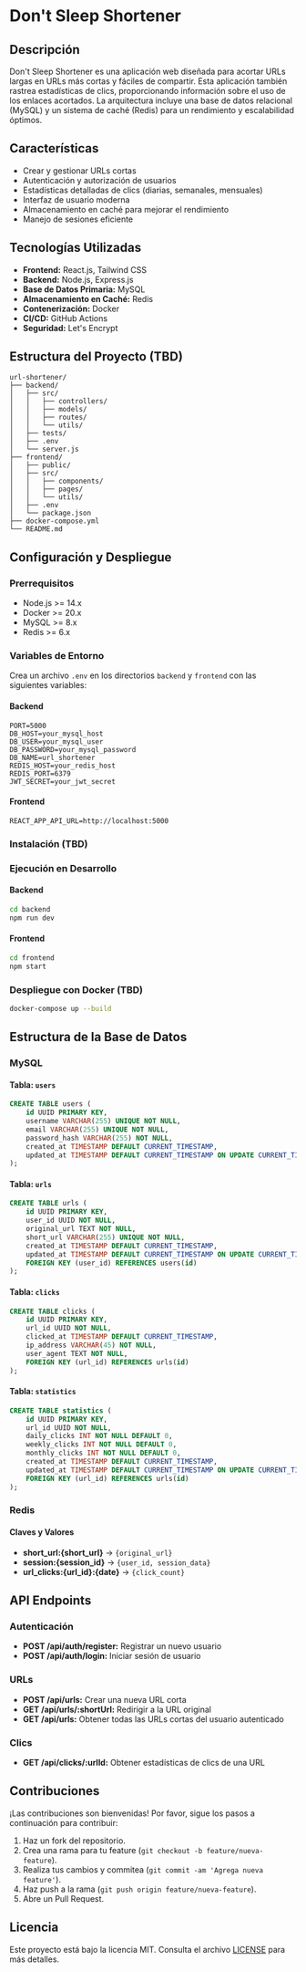 # Don't Sleep Shortener

## Descripción
Don't Sleep Shortener es una aplicación web diseñada para acortar URLs largas en URLs más cortas y fáciles de compartir. Esta aplicación también rastrea estadísticas de clics, proporcionando información sobre el uso de los enlaces acortados. La arquitectura incluye una base de datos relacional (MySQL) y un sistema de caché (Redis) para un rendimiento y escalabilidad óptimos.

## Características
- Crear y gestionar URLs cortas
- Autenticación y autorización de usuarios
- Estadísticas detalladas de clics (diarias, semanales, mensuales)
- Interfaz de usuario moderna
- Almacenamiento en caché para mejorar el rendimiento
- Manejo de sesiones eficiente

## Tecnologías Utilizadas
- **Frontend:** React.js, Tailwind CSS
- **Backend:** Node.js, Express.js
- **Base de Datos Primaria:** MySQL
- **Almacenamiento en Caché:** Redis
- **Contenerización:** Docker
- **CI/CD:** GitHub Actions
- **Seguridad:** Let's Encrypt

## Estructura del Proyecto (TBD)
```
url-shortener/
├── backend/
│   ├── src/
│   │   ├── controllers/
│   │   ├── models/
│   │   ├── routes/
│   │   └── utils/
│   ├── tests/
│   ├── .env
│   └── server.js
├── frontend/
│   ├── public/
│   ├── src/
│   │   ├── components/
│   │   ├── pages/
│   │   └── utils/
│   ├── .env
│   └── package.json
├── docker-compose.yml
└── README.md
```

## Configuración y Despliegue

### Prerrequisitos
- Node.js >= 14.x
- Docker >= 20.x
- MySQL >= 8.x
- Redis >= 6.x

### Variables de Entorno
Crea un archivo `.env` en los directorios `backend` y `frontend` con las siguientes variables:

#### Backend
```
PORT=5000
DB_HOST=your_mysql_host
DB_USER=your_mysql_user
DB_PASSWORD=your_mysql_password
DB_NAME=url_shortener
REDIS_HOST=your_redis_host
REDIS_PORT=6379
JWT_SECRET=your_jwt_secret
```

#### Frontend
```
REACT_APP_API_URL=http://localhost:5000
```

### Instalación (TBD)

### Ejecución en Desarrollo

#### Backend
```bash
cd backend
npm run dev
```

#### Frontend
```bash
cd frontend
npm start
```

### Despliegue con Docker (TBD)
```bash
docker-compose up --build
```

## Estructura de la Base de Datos

### MySQL

#### Tabla: `users`
```sql
CREATE TABLE users (
    id UUID PRIMARY KEY,
    username VARCHAR(255) UNIQUE NOT NULL,
    email VARCHAR(255) UNIQUE NOT NULL,
    password_hash VARCHAR(255) NOT NULL,
    created_at TIMESTAMP DEFAULT CURRENT_TIMESTAMP,
    updated_at TIMESTAMP DEFAULT CURRENT_TIMESTAMP ON UPDATE CURRENT_TIMESTAMP
);
```

#### Tabla: `urls`
```sql
CREATE TABLE urls (
    id UUID PRIMARY KEY,
    user_id UUID NOT NULL,
    original_url TEXT NOT NULL,
    short_url VARCHAR(255) UNIQUE NOT NULL,
    created_at TIMESTAMP DEFAULT CURRENT_TIMESTAMP,
    updated_at TIMESTAMP DEFAULT CURRENT_TIMESTAMP ON UPDATE CURRENT_TIMESTAMP,
    FOREIGN KEY (user_id) REFERENCES users(id)
);
```

#### Tabla: `clicks`
```sql
CREATE TABLE clicks (
    id UUID PRIMARY KEY,
    url_id UUID NOT NULL,
    clicked_at TIMESTAMP DEFAULT CURRENT_TIMESTAMP,
    ip_address VARCHAR(45) NOT NULL,
    user_agent TEXT NOT NULL,
    FOREIGN KEY (url_id) REFERENCES urls(id)
);
```

#### Tabla: `statistics`
```sql
CREATE TABLE statistics (
    id UUID PRIMARY KEY,
    url_id UUID NOT NULL,
    daily_clicks INT NOT NULL DEFAULT 0,
    weekly_clicks INT NOT NULL DEFAULT 0,
    monthly_clicks INT NOT NULL DEFAULT 0,
    created_at TIMESTAMP DEFAULT CURRENT_TIMESTAMP,
    updated_at TIMESTAMP DEFAULT CURRENT_TIMESTAMP ON UPDATE CURRENT_TIMESTAMP,
    FOREIGN KEY (url_id) REFERENCES urls(id)
);
```

### Redis

#### Claves y Valores
- **short_url:{short_url}** -> `{original_url}`
- **session:{session_id}** -> `{user_id, session_data}`
- **url_clicks:{url_id}:{date}** -> `{click_count}`

## API Endpoints

### Autenticación
- **POST /api/auth/register:** Registrar un nuevo usuario
- **POST /api/auth/login:** Iniciar sesión de usuario

### URLs
- **POST /api/urls:** Crear una nueva URL corta
- **GET /api/urls/:shortUrl:** Redirigir a la URL original
- **GET /api/urls:** Obtener todas las URLs cortas del usuario autenticado

### Clics
- **GET /api/clicks/:urlId:** Obtener estadísticas de clics de una URL

## Contribuciones
¡Las contribuciones son bienvenidas! Por favor, sigue los pasos a continuación para contribuir:

1. Haz un fork del repositorio.
2. Crea una rama para tu feature (`git checkout -b feature/nueva-feature`).
3. Realiza tus cambios y commitea (`git commit -am 'Agrega nueva feature'`).
4. Haz push a la rama (`git push origin feature/nueva-feature`).
5. Abre un Pull Request.

## Licencia
Este proyecto está bajo la licencia MIT. Consulta el archivo [LICENSE](LICENSE) para más detalles.
